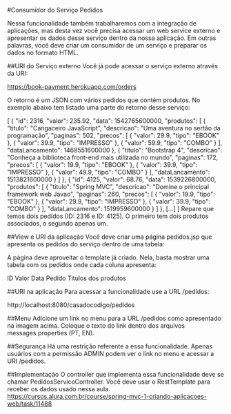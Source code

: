 #Consumidor do Serviço Pedidos

Nessa funcionalidade também trabalharemos com a integração de aplicações, mas desta vez você precisa acessar um web service externo e apresentar os dados desse serviço dentro da nossa aplicação. Em outras palavras, você deve criar um consumidor de um serviço e preparar os dados no formato HTML.

##URI do Serviço externo
Você já pode acessar o serviço externo através da URI:

https://book-payment.herokuapp.com/orders

O retorno é um JSON com vários pedidos que contém produtos. No exemplo abaixo tem listado uma parte do retorno desse serviço:

[
  {
    "id": 2316,
    "valor": 235.92,
    "data": 1542765600000,
    "produtos": [
      {
        "titulo": "Cangaceiro JavaScript",
        "descricao": "Uma aventura no sertão da programação",
        "paginas": 502,
        "precos": [
          {
            "valor": 29.9,
            "tipo": "EBOOK"
          },
          {
            "valor": 39.9,
            "tipo": "IMPRESSO"
          },
          {
            "valor": 59.9,
            "tipo": "COMBO"
          }
        ],
        "dataLancamento": 1468551600000
      },
      {
        "titulo": "Bootstrap 4",
        "descricao": "Conheça a biblioteca front-end mais utilizada no mundo",
        "paginas": 172,
        "precos": [
          {
            "valor": 19.9,
            "tipo": "EBOOK"
          },
          {
            "valor": 39.9,
            "tipo": "IMPRESSO"
          },
          {
            "valor": 49.9,
            "tipo": "COMBO"
          }
        ],
        "dataLancamento": 1513821600000
      }
    ]
  },
  {
    "id": 4125,
    "valor": 68.76,
    "data": 1539226800000,
    "produtos": [
      {
        "titulo": "Spring MVC",
        "descricao": "Domine o principal framework web Javao",
        "paginas": 260,
        "precos": [
          {
            "valor": 19.9,
            "tipo": "EBOOK"
          },
          {
            "valor": 29.9,
            "tipo": "IMPRESSO"
          },
          {
            "valor": 39.9,
            "tipo": "COMBO"
          }
        ],
        "dataLancamento": 1519959600000
      }
    ]
  },
  [...]
]
Repare que temos dois pedidos (ID: 2316 e ID: 4125). O primeiro tem dois produtos associados, o segundo apenas um.

##View e URI da aplicação
Você deve criar uma página pedidos.jsp que apresenta os pedidos do serviço dentro de uma tabela:



A página deve aproveitar o template já criado. Nela, basta mostrar uma tabela com os pedidos onde cada coluna apresenta:

ID
Valor
Data Pedido
Titulos dos produtos

##URI na aplicação
Para acessar a funcionalidade use a URL /pedidos:

http://localhost:8080/casadocodigo/pedidos

##Menu
Adicione um link no menu para a URL /pedidos como apresentado na imagem acima. Coloque o texto do link dentro dos arquivos messages.properties (PT, EN).

##Segurança
Há uma restrição referente a essa funcionalidade. Apenas usuários com a permissão ADMIN podem ver o link no menu e acessar a URI /pedidos.

##Implementação
O controller que implementa essa funcionalidade deve se chamar PedidosServicoController. Você deve usar o RestTemplate para receber os dados usado nessa aula.
https://cursos.alura.com.br/course/spring-mvc-1-criando-aplicacoes-web/task/11488